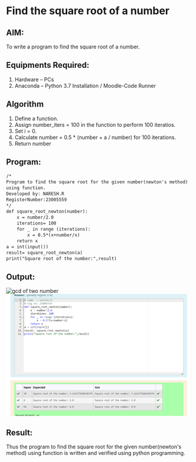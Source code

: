 # Find the square root of a number

## AIM:
To write a program to find the square root of a number.

## Equipments Required:
1. Hardware – PCs
2. Anaconda – Python 3.7 Installation / Moodle-Code Runner

## Algorithm
1. Define a function.
2. Assign number_iters = 100 in the function to perform 100 iteratios.
3. Set i = 0.
4. Calculate  number = 0.5 * (number + a / number) for 100 iterations.
5. Return number

## Program:
```
/*
Program to find the square root for the given number(newton's method) using function.
Developed by: NARESH.R
RegisterNumber:23005559  
*/
def square_root_newton(number):
    x = number/2.0
    iterations= 100
    for _ in range (iterations):
        x = 0.5*(x+number/x)
    return x
a = int(input())
result= square_root_newton(a)
print("Square root of the number:",result)
```

## Output:
![gcd of two number](gcd.png)
![Alt text](<Screenshot 2023-11-28 110541.png>)


## Result:
Thus the program to find the square root for the given number(newton's method) using function is written and verified using python programming.
